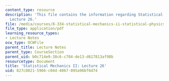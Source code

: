 ```yaml
---
content_type: resource
description: 'This file contains the information regarding Statistical Mechanics II:
  Lecture 26.'
file: /media/courses/8-334-statistical-mechanics-ii-statistical-physics-of-fields-spring-2014/827c80215966c04d4067095a96bf6d74_MIT8_334S14_Lec26.pdf
file_type: application/pdf
learning_resource_types:
- Lecture Notes
ocw_type: OCWFile
parent_title: Lecture Notes
parent_type: CourseSection
parent_uid: b0c714e9-38c6-c784-de13-d617813af98b
resourcetype: Document
title: 'Statistical Mechanics II: Lecture 26'
uid: 827c8021-5966-c04d-4067-095a96bf6d74
---
```


